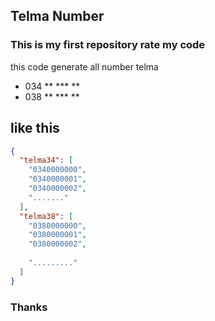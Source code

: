 ## Telma Number
### This is my first repository rate my code 
this code generate all number telma
- 034 ** *** **
- 038 ** *** **

## like this
```json
{
  "telma34": [
    "0340000000",
    "0340000001",
    "0340000002",
    "......."
  ],
  "telma38": [
    "0380000000",
    "0380000001",
    "0380000002",
 
    "........."
  ]
}
```

### Thanks
